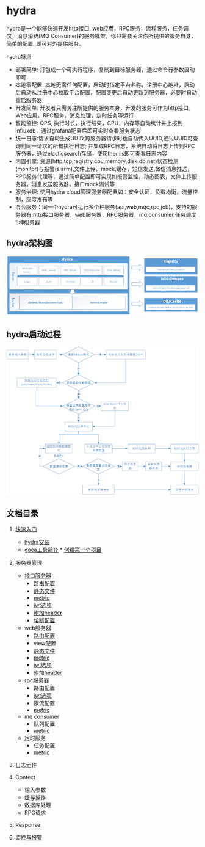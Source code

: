 # hydra
hydra是一个能够快速开发http接口, web应用，RPC服务，流程服务，任务调度，消息消费(MQ Consumer)的服务框架，你只需要关注你所提供的服务自身，简单的配置, 即可对外提供服务。


  hydra特点
* 部署简单: 打包成一个可执行程序，复制到目标服务器，通过命令行参数启动即可 
* 本地零配置: 本地无需任何配置，启动时指定平台名称，注册中心地址，启动后自动从注册中心拉取平台配置，配置变更后自动更新到服务器，必要时自动重启服务器; 
* 开发简单: 开发者只需关注所提供的服务本身，开发的服务可作为http接口，Web应用，RPC服务，消息处理，定时任务等运行
* 智能监控: QPS, 执行时长，执行结果，CPU，内存等自动统计并上报到influxdb，通过grafana配置后即可实时查看服务状态
* 统一日志:请求自动生成UUID,跨服务器请求时也自动传入UUID,通过UUID可查询到同一请求的所有执行日志; 并集成RPC日志，系统自动将日志上传到RPC服务器，通过elasticsearch存储，使用themis即可查看日志内容
* 内置引擎: 资源(http,tcp,registry,cpu,memory,disk,db,net)状态检测(monitor)与报警(alarm),文件上传，mock,缓存，短信发送,微信消息推送，RPC服务代理等，通过简单配置即可实现如报警监控，动态图表，文件上传服务器，消息发送服务器，接口mock测试等
* 服务治理: 使用hydra cloud管理服务器配置如：安全认证，负载均衡，流量控制，灰度发布等
* 混合服务：同一个hydra可运行多个种服务(api,web,mqc,rpc,job)，支持的服务器有:http接口服务器，web服务器，RPC服务器，mq consumer,任务调度5种服务器



## hydra架构图

![架构图](https://github.com/qxnw/hydra/blob/master/quickstart/hydra.png?raw=true)


## hydra启动过程


![架构图](https://github.com/qxnw/hydra/blob/master/quickstart/flow.png?raw=true)

## 文档目录
1. [快速入门](README.md#hydra)
      * [hydra安装](https://github.com/qxnw/hydra/blob/master/quickstart/2_install.md)
      * [gaea工具简介](https://github.com/qxnw/hydra/blob/master/quickstart/3.install_gaea.md)
       * [创建第一个项目](https://github.com/qxnw/hydra/blob/master/quickstart/6.first_project.md)
      
2. [服务器管理](https://github.com/qxnw/hydra/blob/master/quickstart/7.server.intro.md)
      * [接口服务器](https://github.com/qxnw/hydra/blob/master/quickstart/api/1.api_intro.md)
          + [路由配置](https://github.com/qxnw/hydra/blob/master/quickstart/api/2.api_router.md)         
          + [静态文件](https://github.com/qxnw/hydra/blob/master/quickstart/api/3.api_static.md)
          + [metric](https://github.com/qxnw/hydra/blob/master/quickstart/api/4.api_metric.md)
          + [jwt选项](https://github.com/qxnw/hydra/blob/master/quickstart/api/5.api_auth.md)
          + [附加header](https://github.com/qxnw/hydra/blob/master/quickstart/api/6.api_header.md)
          + [熔断配置](https://github.com/qxnw/hydra/blob/master/quickstart/api/7.api_circuit.md)
      * web服务器
         + [路由配置](https://github.com/qxnw/hydra/blob/master/quickstart/api/2.api_router.md)  
         + view配置       
          + [静态文件](https://github.com/qxnw/hydra/blob/master/quickstart/api/3.api_static.md)
          + [metric](https://github.com/qxnw/hydra/blob/master/quickstart/api/4.api_metric.md)
          + [jwt选项](https://github.com/qxnw/hydra/blob/master/quickstart/api/5.api_auth.md)
          + [附加header](https://github.com/qxnw/hydra/blob/master/quickstart/api/6.api_header.md)
      * rpc服务器
          + 路由配置
          + [jwt选项](https://github.com/qxnw/hydra/blob/master/quickstart/api/5.api_auth.md)
          + 限流配置
          + [metric](https://github.com/qxnw/hydra/blob/master/quickstart/api/4.api_metric.md)
      * mq consumer
          + 队列配置
          + [metric](https://github.com/qxnw/hydra/blob/master/quickstart/api/4.api_metric.md)
      * 定时服务
          + 任务配置
          + [metric](https://github.com/qxnw/hydra/blob/master/quickstart/api/4.api_metric.md)
3. 日志组件
4. Context
      * 输入参数
      * 缓存操作
      * 数据库处理
      * RPC请求
5. Response
6. [监控与报警](https://github.com/qxnw/hydra/blob/master/quickstart/alarm/1.alarm.md)